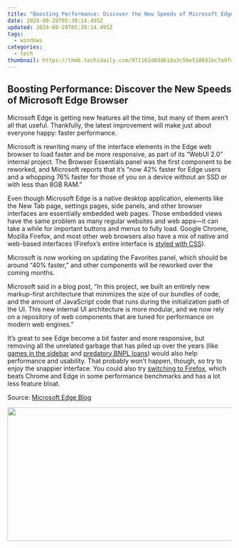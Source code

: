 ```yaml
---
title: "Boosting Performance: Discover the New Speeds of Microsoft Edge Browser"
date: 2024-08-28T05:39:14.495Z
updated: 2024-08-29T05:39:14.495Z
tags:
  - windows
categories:
  - tech
thumbnail: https://thmb.techidaily.com/971161d0d4b1da3c5be518691bc7a9fd7e29d3fe831ffe5683f3df2b7e432663.jpg
---
```


## Boosting Performance: Discover the New Speeds of Microsoft Edge Browser

Microsoft Edge is getting new features all the time, but many of them aren’t all that useful. Thankfully, the latest improvement will make just about everyone happy: faster performance.

 Microsoft is rewriting many of the interface elements in the Edge web browser to load faster and be more responsive, as part of its “WebUI 2.0” internal project. The Browser Essentials panel was the first component to be reworked, and Microsoft reports that it’s “now 42% faster for Edge users and a whopping 76% faster for those of you on a device without an SSD or with less than 8GB RAM.”

 Even though Microsoft Edge is a native desktop application, elements like the New Tab page, settings pages, side panels, and other browser interfaces are essentially embedded web pages. Those embedded views have the same problem as many regular websites and web apps—it can take a while for important buttons and menus to fully load. Google Chrome, Mozilla Firefox, and most other web browsers also have a mix of native and web-based interfaces (Firefox’s entire interface is [styled with CSS](https://support.mozilla.org/en-US/kb/contributors-guide-firefox-advanced-customization)).

 Microsoft is now working on updating the Favorites panel, which should be around “40% faster,” and other components will be reworked over the coming months.

 Microsoft said in a blog post, “In this project, we built an entirely new markup-first architecture that minimizes the size of our bundles of code, and the amount of JavaScript code that runs during the initialization path of the UI. This new internal UI architecture is more modular, and we now rely on a repository of web components that are tuned for performance on modern web engines.”

 It’s great to see Edge become a bit faster and more responsive, but removing all the unrelated garbage that has piled up over the years (like [games in the sidebar](https://network-issues.techidaily.com/conquering-flashing-windows-display/) and [predatory BNPL loans](https://driver-download.techidaily.com/how-to-access-and-apply-updates-for-your-canon-dslr-camera-d53n-model/)) would also help performance and usability. That probably won’t happen, though, so try to enjoy the snappier interface. You could also try [switching to Firefox](https://instagram-clips.techidaily.com/updated-guide-to-instagram-video-backup-with-computer-or-laptop/), which beats Chrome and Edge in some performance benchmarks and has a lot less feature bloat.

 Source: [Microsoft Edge Blog](https://blogs.windows.com/msedgedev/2024/05/28/an-even-faster-microsoft-edge/)

<ins class="adsbygoogle"
     style="display:block"
     data-ad-format="autorelaxed"
     data-ad-client="ca-pub-7571918770474297"
     data-ad-slot="1223367746"></ins>



<ins class="adsbygoogle"
     style="display:block"
     data-ad-client="ca-pub-7571918770474297"
     data-ad-slot="8358498916"
     data-ad-format="auto"
     data-full-width-responsive="true"></ins>



<!-- affiliate ads begin -->
<a href="https://aofit.pxf.io/c/5597632/1399701/16396" target="_top" id="1399701"><img src="//a.impactradius-go.com/display-ad/16396-1399701" border="0" alt="" width="960" height="300"/></a><img height="0" width="0" src="https://imp.pxf.io/i/5597632/1399701/16396" style="position:absolute;visibility:hidden;" border="0" />
<!-- affiliate ads end -->